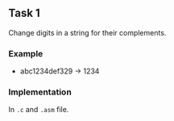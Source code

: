 ## Task 1
Change digits in a string for their complements.

### Example

* abc1234def329 -> 1234


### Implementation
In `.c` and `.asm` file.

